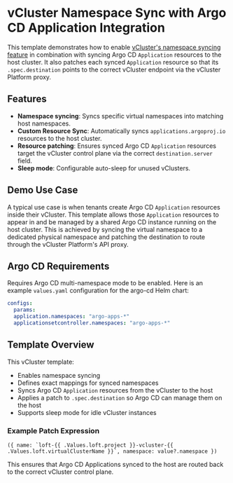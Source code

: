 # vCluster Namespace Sync with Argo CD Application Integration

This template demonstrates how to enable [vCluster's namespace syncing feature](https://www.vcluster.com/docs/vcluster/configure/vcluster-yaml/sync/to-host/advanced/namespaces) in combination with syncing Argo CD `Application` resources to the host cluster. It also patches each synced `Application` resource so that its `.spec.destination` points to the correct vCluster endpoint via the vCluster Platform proxy.

## Features

- **Namespace syncing**: Syncs specific virtual namespaces into matching host namespaces.
- **Custom Resource Sync**: Automatically syncs `applications.argoproj.io` resources to the host cluster.
- **Resource patching**: Ensures synced Argo CD `Application` resources target the vCluster control plane via the correct `destination.server` field.
- **Sleep mode**: Configurable auto-sleep for unused vClusters.

## Demo Use Case

A typical use case is when tenants create Argo CD `Application` resources inside their vCluster. This template allows those `Application` resources to appear in and be managed by a shared Argo CD instance running on the host cluster. This is achieved by syncing the virtual namespace to a dedicated physical namespace and patching the destination to route through the vCluster Platform's API proxy.

## Argo CD Requirements

Requires Argo CD multi-namespace mode to be enabled. Here is an example `values.yaml` configuration for the argo-cd Helm chart:

```yaml
configs:
  params:
  application.namespaces: "argo-apps-*"
  applicationsetcontroller.namespaces: "argo-apps-*"
```

## Template Overview

This vCluster template:

- Enables namespace syncing
- Defines exact mappings for synced namespaces
- Syncs Argo CD `Application` resources from the vCluster to the host
- Applies a patch to `.spec.destination` so Argo CD can manage them on the host
- Supports sleep mode for idle vCluster instances

### Example Patch Expression

```text
({ name: `loft-{{ .Values.loft.project }}-vcluster-{{ .Values.loft.virtualClusterName }}`, namespace: value?.namespace })
```

This ensures that Argo CD Applications synced to the host are routed back to the correct vCluster control plane.
